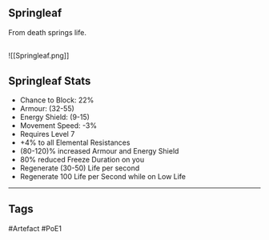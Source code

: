 ## Springleaf
From death springs life.
##
![[Springleaf.png]]
## Springleaf Stats
- Chance to Block: 22%
- Armour: (32-55)
- Energy Shield: (9-15)
- Movement Speed: -3%
- Requires Level 7
- +4% to all Elemental Resistances
- (80-120)% increased Armour and Energy Shield
- 80% reduced Freeze Duration on you
- Regenerate (30-50) Life per second
- Regenerate 100 Life per Second while on Low Life


---
## Tags
#Artefact
#PoE1
